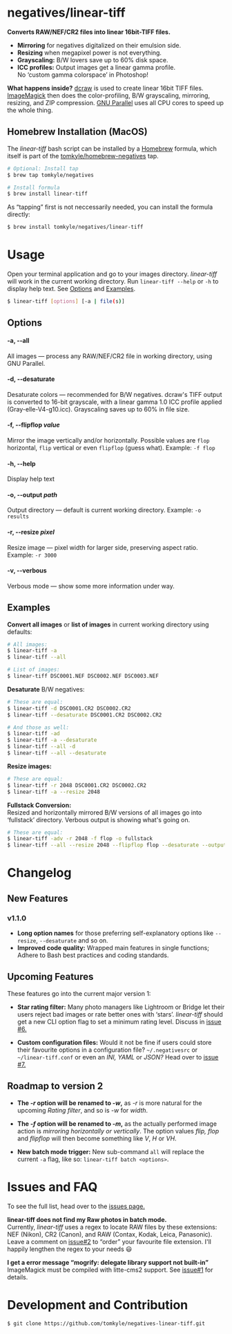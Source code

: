 # negatives/linear-tiff

**Converts RAW/NEF/CR2 files into linear 16bit-TIFF files.**

- **Mirroring** for negatives digitalized on their emulsion side. 
- **Resizing**  when megapixel power is not everything.
- **Grayscaling:** B/W lovers save up to 60% disk space. 
- **ICC profiles:** Output images get a linear gamma profile.  
  No ‘custom gamma colorspace’ in Photoshop!

**What happens inside?** [dcraw](cybercom.net/~dcoffin/dcraw/dcraw.1.html) is used to create linear 16bit TIFF files. [ImageMagick](https://www.imagemagick.org/script/index.php) then does the color-profiling, B/W grayscaling, mirroring, resizing, and ZIP compression. [GNU Parallel](https://www.gnu.org/software/parallel/) uses all CPU cores to speed up the whole thing.


## Homebrew Installation (MacOS)


The *linear-tiff* bash script can be installed by a [Homebrew](https://brew.sh/) formula, which itself is part of the [tomkyle/homebrew-negatives](https://github.com/tomkyle/homebrew-negatives) tap. 

```bash
# Optional: Install tap
$ brew tap tomkyle/negatives

# Install formula
$ brew install linear-tiff
```

As “tapping” first is not neccessarily needed, you can install the formula directly:

```bash
$ brew install tomkyle/negatives/linear-tiff
```

# Usage

Open your terminal application and go to your images directory. *linear-tiff* will work in the current working directory. Run `linear-tiff --help` or `-h` to display help text. See [Options](#options) and [Examples](#examples).

```bash
$ linear-tiff [options] [-a | file(s)]
```



## Options

#### -a, --all
All images — process any RAW/NEF/CR2 file in working directory, using GNU Parallel.


#### -d, --desaturate
Desaturate colors — recommended for B/W negatives. dcraw's TIFF output is converted to 16-bit grayscale, with a linear gamma 1.0 ICC profile applied (Gray-elle-V4-g10.icc). Grayscaling saves up to 60% in file size. 

#### -f, --flipflop *value*  
Mirror the image vertically and/or horizontally. Possible values are `flop` horizontal, `flip` vertical or even `flipflop` (guess what). Example: `-f flop`

#### -h, --help
Display help text

#### -o, --output *path*  
Output directory — default is current working directory. Example: `-o results`

#### -r, --resize *pixel*
Resize  image — pixel width for larger side, preserving aspect ratio. Example: `-r 3000`

#### -v, --verbous
Verbous mode — show some more information under way.



## Examples

**Convert all images** or **list of images** in current working directory using defaults:

```bash
# All images:
$ linear-tiff -a 
$ linear-tiff --all

# List of images:
$ linear-tiff DSC0001.NEF DSC0002.NEF DSC0003.NEF
```

**Desaturate** B/W negatives:

```bash
# These are equal:
$ linear-tiff -d DSC0001.CR2 DSC0002.CR2
$ linear-tiff --desaturate DSC0001.CR2 DSC0002.CR2

# And those as well:
$ linear-tiff -ad
$ linear-tiff -a --desaturate
$ linear-tiff --all -d
$ linear-tiff --all --desaturate
```

**Resize images:**

```bash
# These are equal:
$ linear-tiff -r 2048 DSC0001.CR2 DSC0002.CR2
$ linear-tiff -a --resize 2048
```

**Fullstack Conversion:**  
Resized and horizontally mirrored B/W versions of all images go into ‘fullstack’ directory. Verbous output is showing what's going on.

```bash
# These are equal:
$ linear-tiff -adv -r 2048 -f flop -o fullstack
$ linear-tiff --all --resize 2048 --flipflop flop --desaturate --output fullstack --verbous 
```


# Changelog

## New Features

### v1.1.0
- **Long option names** for those preferring self-explanatory options like `--resize`, `--desaturate` and so on.
- **Improved code quality:** Wrapped main features in single functions; Adhere to Bash best practices and coding standards.



## Upcoming Features

These features go into the current major version 1:

- **Star rating filter:** Many photo managers like Lightroom or Bridge let their users reject bad images or rate better ones with ‘stars’. *linear-tiff* should get a new CLI option flag to set a minimum rating level. Discuss in [issue #6.](https://github.com/tomkyle/negatives-linear-tiff/issues/6)

- **Custom configuration files:** Would it not be fine if users could store their favourite options in a configuration file? `~/.negativesrc` or ` ~/linear-tiff.conf` or even an *INI, YAML* or *JSON?* Head over to [issue #7.](https://github.com/tomkyle/negatives-linear-tiff/issues/7)



## Roadmap to version 2


- **The *-r* option will be renamed to *-w*,** as *-r* is more natural for the upcoming *Rating filter*, and so is *-w* for *width*.

- **The *-f* option will be renamed to *-m*,** as the actually performed image action is *mirroring horizontally or vertically*. The option values *flip, flop* and *flipflop* will then become something like *V*, *H* or *VH*.

- **New batch mode trigger:** New sub-command `all` will replace the current `-a` flag, like so: `linear-tiff batch <options>`. 


                              
# Issues and FAQ

To see the full list, head over to the [issues page.](https://github.com/tomkyle/negatives-linear-tiff/issues)

**linear-tiff does not find my Raw photos in batch mode.**  
Currently, *linear-tiff* uses a regex to locate RAW files by these extensions: NEF (Nikon), CR2 (Canon), and RAW (Contax, Kodak, Leica, Panasonic). Leave a comment on [issue#2](https://github.com/tomkyle/negatives-linear-tiff/issues/2) to “order” your favourite file extension. I'll happily lengthen the regex to your needs :smiley:


**I get a error message “mogrify: delegate library support not built-in”**  
ImageMagick must be compiled with litte-cms2 support. See [issue#1](https://github.com/tomkyle/negatives-linear-tiff/issues/1) for details. 



# Development and Contribution

```bash
$ git clone https://github.com/tomkyle/negatives-linear-tiff.git
```

